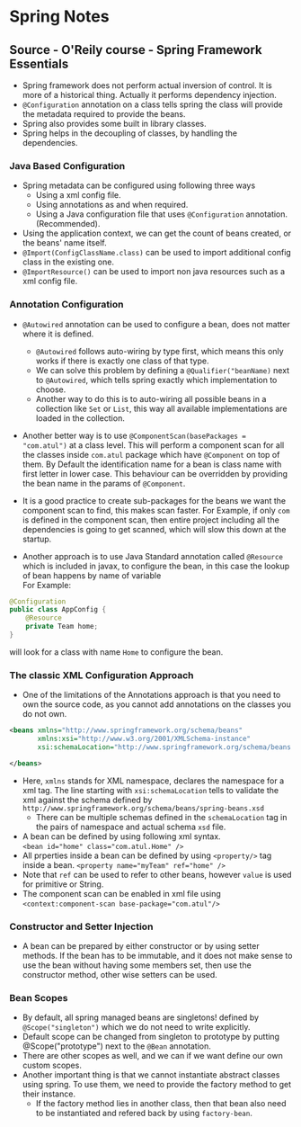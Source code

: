 # Spring Notes
## Source - O'Reily course - Spring Framework Essentials
+ Spring framework does not perform actual inversion of control. It is more of a historical thing. Actually it performs dependency injection.
+ `@Configuration` annotation on a class tells spring the class will provide the metadata required to provide the beans.
+ Spring also provides some built in library classes.
+ Spring helps in the decoupling of classes, by handling the dependencies.
### Java Based Configuration
+ Spring metadata can be configured using following three ways
    + Using a xml config file.
    + Using annotations as and when required.
    + Using a Java configuration file that uses `@Configuration` annotation. (Recommended).
+ Using the application context, we can get the count of beans created, or the beans' name itself.
+ `@Import(ConfigClassName.class)` can be used to import additional config class in the existing one.
+ `@ImportResource()` can be used to import non java resources such as a xml config file.

### Annotation Configuration
+ `@Autowired` annotation can be used to configure a bean, does not matter where it is defined.
    + `@Autowired` follows auto-wiring by type first, which means this only works if there is exactly one class of that type.
    + We can solve this problem by defining a `@Qualifier("beanName)` next to `@Autowired`, which tells spring exactly which implementation to choose.
    + Another way to do this is to auto-wiring all possible beans in a collection like `Set` or `List`, this way all available implementations are loaded in the collection.

+ Another better way is to use `@ComponentScan(basePackages = "com.atul")` at a class level. 
This will perform a component scan for all the classes inside `com.atul` package which have `@Component` on top of them. 
By Default the identification name for a bean is class name with first letter in lower case. 
This behaviour can be overridden by providing the bean name in the params of `@Component`.
+ It is a good practice to create sub-packages for the beans we want the component scan to find,
this makes scan faster.  For Example, if only `com` is defined in the component scan, then entire project including all the dependencies is going to get scanned,
which will slow this down at the startup.
+ Another approach is to use Java Standard annotation called `@Resource` which is included in javax,
to configure the bean, in this case the lookup of bean happens by name of variable  
For Example:  
```java
@Configuration
public class AppConfig {
    @Resource
    private Team home;
}
``` 
will look for a class with name `Home` to configure the bean.
###  The classic XML Configuration Approach
+ One of the limitations of the Annotations approach is that you need to own the source code, as you cannot add annotations on the classes you do not own.
```xml
<beans xmlns="http://www.springframework.org/schema/beans"
       xmlns:xsi="http://www.w3.org/2001/XMLSchema-instance"
       xsi:schemaLocation="http://www.springframework.org/schema/beans http://www.springframework.org/schema/beans/spring-beans.xsd">

</beans>
```
+ Here, `xmlns` stands for XML namespace, declares the namespace for a xml tag.
The line starting with `xsi:schemaLocation` tells to validate the xml against the schema defined by `http://www.springframework.org/schema/beans/spring-beans.xsd`
    + There can be multiple schemas defined in the `schemaLocation` tag in the pairs of namespace and actual schema `xsd` file.
+ A bean can be defined by using following xml syntax.  
`<bean id="home" class="com.atul.Home" />`
+ All prperties inside a bean can be defined by using `<property/>` tag inside a bean.
`<property name="myTeam" ref="home" />`
+ Note that `ref` can be used to refer to other beans, however `value` is used for primitive or String.
+ The component scan can be enabled in xml file using `<context:component-scan base-package="com.atul"/>`
### Constructor and Setter Injection
+ A bean can be prepared by either constructor or by using setter methods. If the bean has to be immutable, 
and it does not make sense to use the bean without having some members set, then use the constructor method, other wise setters can be used.

### Bean Scopes
+ By default, all spring managed beans are singletons! defined by `@Scope("singleton")` which we do not need to write explicitly.
+ Default scope can be changed from singleton to prototype by putting @Scope("prototype") next to the `@Bean` annotation.
+ There are other scopes as well, and we can if we want define our own custom scopes.
+ Another important thing is that we cannot instantiate abstract classes using spring. To use them, we need to provide the factory method to get their instance.
    + If the factory method lies in another class, then that bean also need to be instantiated and refered back by using `factory-bean`.

